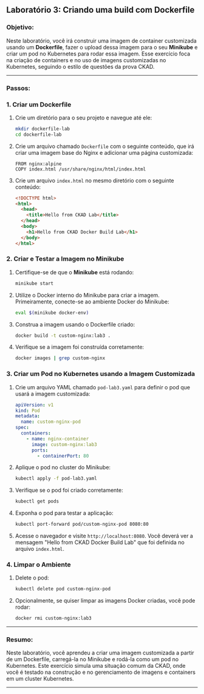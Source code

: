 ## **Laboratório 3: Criando uma build com Dockerfile**

### **Objetivo:**

Neste laboratório, você irá construir uma imagem de container customizada usando um **Dockerfile**, fazer o upload dessa imagem para o seu **Minikube** e criar um pod no Kubernetes para rodar essa imagem. Esse exercício foca na criação de containers e no uso de imagens customizadas no Kubernetes, seguindo o estilo de questões da prova CKAD.

---

### **Passos:**

### **1. Criar um Dockerfile**

1. Crie um diretório para o seu projeto e navegue até ele:

   ```bash
   mkdir dockerfile-lab
   cd dockerfile-lab
   ```

2. Crie um arquivo chamado `Dockerfile` com o seguinte conteúdo, que irá criar uma imagem base do Nginx e adicionar uma página customizada:

   ```
   FROM nginx:alpine
   COPY index.html /usr/share/nginx/html/index.html
   ```

3. Crie um arquivo `index.html` no mesmo diretório com o seguinte conteúdo:

   ```html
   <!DOCTYPE html>
   <html>
     <head>
       <title>Hello from CKAD Lab</title>
     </head>
     <body>
       <h1>Hello from CKAD Docker Build Lab</h1>
     </body>
   </html>
   ```

### **2. Criar e Testar a Imagem no Minikube**

1. Certifique-se de que o **Minikube** está rodando:

   ```bash
   minikube start
   ```

2. Utilize o Docker interno do Minikube para criar a imagem. Primeiramente, conecte-se ao ambiente Docker do Minikube:

   ```bash
   eval $(minikube docker-env)
   ```

3. Construa a imagem usando o Dockerfile criado:

   ```bash
   docker build -t custom-nginx:lab3 .
   ```

4. Verifique se a imagem foi construída corretamente:

   ```bash
   docker images | grep custom-nginx
   ```

### **3. Criar um Pod no Kubernetes usando a Imagem Customizada**

1. Crie um arquivo YAML chamado `pod-lab3.yaml` para definir o pod que usará a imagem customizada:

   ```yaml
   apiVersion: v1
   kind: Pod
   metadata:
     name: custom-nginx-pod
   spec:
     containers:
       - name: nginx-container
         image: custom-nginx:lab3
         ports:
           - containerPort: 80
   ```

2. Aplique o pod no cluster do Minikube:

   ```bash
   kubectl apply -f pod-lab3.yaml
   ```

3. Verifique se o pod foi criado corretamente:

   ```bash
   kubectl get pods
   ```

4. Exponha o pod para testar a aplicação:

   ```bash
   kubectl port-forward pod/custom-nginx-pod 8080:80
   ```

5. Acesse o navegador e visite `http://localhost:8080`. Você deverá ver a mensagem "Hello from CKAD Docker Build Lab" que foi definida no arquivo `index.html`.

### **4. Limpar o Ambiente**

1. Delete o pod:

   ```bash
   kubectl delete pod custom-nginx-pod
   ```

2. Opcionalmente, se quiser limpar as imagens Docker criadas, você pode rodar:

   ```bash
   docker rmi custom-nginx:lab3
   ```

---

### **Resumo:**

Neste laboratório, você aprendeu a criar uma imagem customizada a partir de um Dockerfile, carregá-la no Minikube e rodá-la como um pod no Kubernetes. Este exercício simula uma situação comum da CKAD, onde você é testado na construção e no gerenciamento de imagens e containers em um cluster Kubernetes.

---
